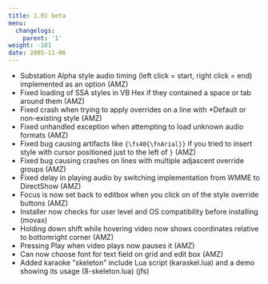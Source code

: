 ```yaml
---
title: 1.01 beta
menu:
  changelogs:
    parent: '1'
weight: -101
date: 2005-11-06
---
```


- Substation Alpha style audio timing (left click = start, right click = end) implemented as an option (AMZ)
- Fixed loading of SSA styles in VB Hex if they contained a space or tab around them (AMZ)
- Fixed crash when trying to apply overrides on a line with *Default or non-existing style (AMZ)
- Fixed unhandled exception when attempting to load unknown audio formats (AMZ)
- Fixed bug causing artifacts like `{\fs40{\fnArial}}` if you tried to insert style with cursor positioned just to the left of `}` (AMZ)
- Fixed bug causing crashes on lines with multiple adjascent override groups (AMZ)
- Fixed delay in playing audio by switching implementation from WMME to DirectShow (AMZ)
- Focus is now set back to editbox when you click on of the style override buttons (AMZ)
- Installer now checks for user level and OS compatibility before installing (movax)
- Holding down shift while hovering video now shows coordinates relative to bottomright corner (AMZ)
- Pressing Play when video plays now pauses it (AMZ)
- Can now choose font for text field on grid and edit box (AMZ)
- Added karaoke "skeleton" include Lua script (karaskel.lua) and a demo showing its usage (8-skeleton.lua) (jfs)
